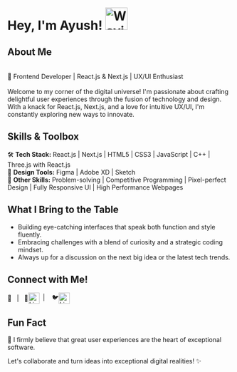 # Hey, I'm Ayush! <img src="https://raw.githubusercontent.com/MartinHeinz/MartinHeinz/master/wave.gif" alt="Waving Hand" width="50" height="50">


## About Me<br/>
<br/>
🚀 Frontend Developer | React.js & Next.js | UX/UI Enthusiast <br/>
<br/>
Welcome to my corner of the digital universe! I'm passionate about crafting delightful user experiences through the fusion of technology and design. With a knack for React.js, Next.js, and a love for intuitive UX/UI, I'm constantly exploring new ways to innovate.

## Skills & Toolbox

🛠️ **Tech Stack:** React.js | Next.js | HTML5 | CSS3 | JavaScript | C++ | Three.js with React.js <br/>
🎨 **Design Tools:** Figma | Adobe XD | Sketch <br/>
🔧 **Other Skills:** Problem-solving | Competitive Programming | Pixel-perfect Design | Fully Responsive UI | High Performance Webpages

## What I Bring to the Table

- Building eye-catching interfaces that speak both function and style fluently.
- Embracing challenges with a blend of curiosity and a strategic coding mindset.
- Always up for a discussion on the next big idea or the latest tech trends.

## Connect with Me!
<div style="display:flex;align-items:center;">
  🔗 &nbsp;  | &nbsp;&nbsp;📱 <a href="https://www.linkedin.com/in/ayush-mishra-033430210/"><img src="https://cdn1.iconfinder.com/data/icons/logotypes/32/circle-linkedin-512.png" alt="LinkedIn" width="25" height="25"/></a> &nbsp; | &nbsp;&nbsp; 🐦 <a href="ayushmishra22234@gmail.com"><img src="https://upload.wikimedia.org/wikipedia/commons/thumb/7/7e/Gmail_icon_%282020%29.svg/2560px-Gmail_icon_%282020%29.svg.png" alt="LinkedIn" width="25" height="25"></a>
</div>


## Fun Fact

🌟 I firmly believe that great user experiences are the heart of exceptional software.

Let's collaborate and turn ideas into exceptional digital realities! ✨
